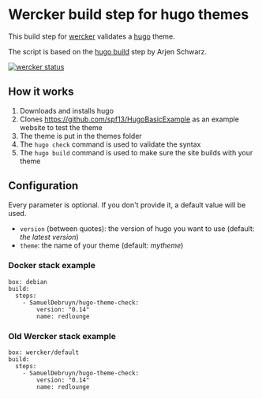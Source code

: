 # Wercker build step for hugo themes

This build step for [wercker](http://wercker.com) validates a [hugo](http://gohugo.io) theme.

The script is based on the [hugo build](https://github.com/ArjenSchwarz/wercker-step-hugo-build) step by Arjen Schwarz.

[![wercker status](https://app.wercker.com/status/644025422415f837c19663891770cc29/m "wercker status")](https://app.wercker.com/project/bykey/644025422415f837c19663891770cc29)

## How it works

1. Downloads and installs hugo
1. Clones https://github.com/spf13/HugoBasicExample as an example website to test the theme
1. The theme is put in the themes folder
1. The `hugo check` command is used to validate the syntax
1. The `hugo build` command is used to make sure the site builds with your theme

## Configuration

Every parameter is optional. If you don't provide it, a default value will be used.

* `version` (between quotes): the version of hugo you want to use (default: *the latest version*)
* `theme`: the name of your theme (default: *mytheme*)

### Docker stack example

	box: debian
	build:
	  steps:
	    - SamuelDebruyn/hugo-theme-check:
	        version: "0.14"
	        name: redlounge

### Old Wercker stack example

	box: wercker/default
	build:
	  steps:
	    - SamuelDebruyn/hugo-theme-check:
	        version: "0.14"
	        name: redlounge
